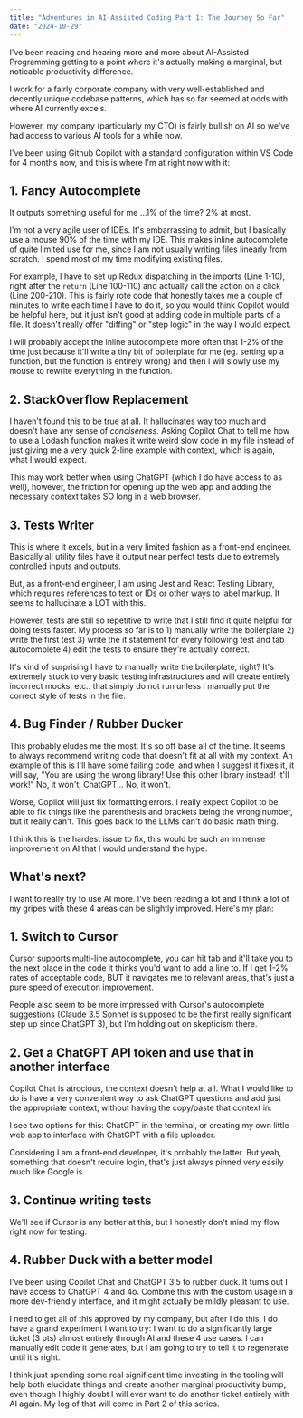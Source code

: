 ```yaml
---
title: "Adventures in AI-Assisted Coding Part 1: The Journey So Far"
date: "2024-10-29"
---
```


I've been reading and hearing more and more about AI-Assisted Programming getting to a point where it's actually making a marginal, but noticable productivity difference.

I work for a fairly corporate company with very well-established and decently unique codebase patterns, which has so far seemed at odds with where AI currently excels.

However, my company (particularly my CTO) is fairly bullish on AI so we've had access to various AI tools for a while now.

I've been using Github Copilot with a standard configuration within VS Code for 4 months now, and this is where I'm at right now with it:

## 1. Fancy Autocomplete

It outputs something useful for me ...1% of the time? 2% at most.

I'm not a very agile user of IDEs. It's embarrassing to admit, but I basically use a mouse 90% of the time with my IDE. This makes inline autocomplete of quite limited use for me, since I am not usually writing files linearly from scratch. I spend most of my time modifying existing files.

For example, I have to set up Redux dispatching in the imports (Line 1-10), right after the `return` (Line 100-110) and actually call the action on a click (Line 200-210). This is fairly rote code that honestly takes me a couple of minutes to write each time I have to do it, so you would think Copilot would be helpful here, but it just isn't good at adding code in multiple parts of a file. It doesn't really offer "diffing" or "step logic" in the way I would expect.

I will probably accept the inline autocomplete more often that 1-2% of the time just because it'll write a tiny bit of boilerplate for me (eg. setting up a function, but the function is entirely wrong) and then I will slowly use my mouse to rewrite everything in the function.

## 2. StackOverflow Replacement

I haven't found this to be true at all. It hallucinates way too much and doesn't have any sense of *conciseness*. Asking Copilot Chat to tell me how to use a Lodash function makes it write weird slow code in my file instead of just giving me a very quick 2-line example with context, which is again, what I would expect.

This may work better when using ChatGPT (which I do have access to as well), however, the friction for opening up the web app and adding the necessary context takes SO long in a web browser.

## 3. Tests Writer

This is where it excels, but in a very limited fashion as a front-end engineer. Basically all utility files have it output near perfect tests due to extremely controlled inputs and outputs.

But, as a front-end engineer, I am using Jest and React Testing Library, which requires references to text or IDs or other ways to label markup. It seems to hallucinate a LOT with this.

However, tests are still so repetitive to write that I still find it quite helpful for doing tests faster. My process so far is to 1) manually write the boilerplate 2) write the first test 3) write the it statement for every following test and tab autocomplete 4) edit the tests to ensure they're actually correct.

It's kind of surprising I have to manually write the boilerplate, right? It's extremely stuck to very basic testing infrastructures and will create entirely incorrect mocks, etc.. that simply do not run unless I manually put the correct style of tests in the file.

## 4. Bug Finder / Rubber Ducker

This probably eludes me the most. It's so off base all of the time. It seems to always recommend writing code that doesn't fit at all with my context. An example of this is I'll have some failing code, and when I suggest it fixes it, it will say, "You are using the wrong library! Use this other library instead! It'll work!" No, it won't, ChatGPT... No, it won't.

Worse, Copilot will just fix formatting errors. I really expect Copilot to be able to fix things like the parenthesis and brackets being the wrong number, but it really can't. This goes back to the LLMs can't do basic math thing.

I think this is the hardest issue to fix, this would be such an immense improvement on AI that I would understand the hype.

## What's next?

I want to really try to use AI more. I've been reading a lot and I think a lot of my gripes with these 4 areas can be slightly improved. Here's my plan:

## 1. Switch to Cursor

Cursor supports multi-line autocomplete, you can hit tab and it'll take you to the next place in the code it thinks you'd want to add a line to. If I get 1-2% rates of acceptable code, BUT it navigates me to relevant areas, that's just a pure speed of execution improvement.

People also seem to be more impressed with Cursor's autocomplete suggestions (Claude 3.5 Sonnet is supposed to be the first really significant step up since ChatGPT 3), but I'm holding out on skepticism there.

## 2. Get a ChatGPT API token and use that in another interface

Copilot Chat is atrocious, the context doesn't help at all. What I would like to do is have a very convenient way to ask ChatGPT questions and add just the appropriate context, without having the copy/paste that context in.

I see two options for this: ChatGPT in the terminal, or creating my own little web app to interface with ChatGPT with a file uploader.

Considering I am a front-end developer, it's probably the latter. But yeah, something that doesn't require login, that's just always pinned very easily much like Google is.

## 3. Continue writing tests

We'll see if Cursor is any better at this, but I honestly don't mind my flow right now for testing.

## 4. Rubber Duck with a better model

I've been using Copilot Chat and ChatGPT 3.5 to rubber duck. It turns out I have access to ChatGPT 4 and 4o. Combine this with the custom usage in a more dev-friendly interface, and it might actually be mildly pleasant to use.

I need to get all of this approved by my company, but after I do this, I do have a grand experiment I want to try: I want to do a significantly large ticket (3 pts) almost entirely through AI and these 4 use cases. I can manually edit code it generates, but I am going to try to tell it to regenerate until it's right.

I think just spending some real significant time investing in the tooling will help both elucidate things and create another marginal productivity bump, even though I highly doubt I will ever want to do another ticket entirely with AI again. My log of that will come in Part 2 of this series.
